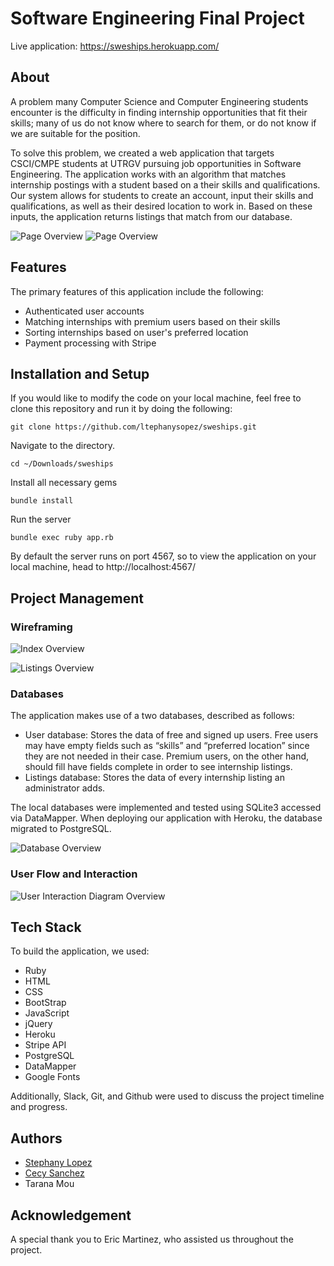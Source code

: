 # Software Engineering Final Project

Live application: https://sweships.herokuapp.com/


## About

A problem many Computer Science and Computer Engineering students encounter is the difficulty in finding internship opportunities that fit their skills; many of us do not know where to search for them, or do not know if we are suitable for the position.

To solve this problem, we created a web application that targets CSCI/CMPE students at UTRGV pursuing job opportunities in Software Engineering. The application works with an algorithm that matches internship postings with a student based on a their skills and qualifications. Our system allows for students to create an account, input their skills and qualifications, as well as their desired location to work in. Based on these inputs, the application returns listings that match from our database.

![Page Overview](https://github.com/ltephanysopez/se-final-project/blob/master/docs/sweships-part-one.gif)
![Page Overview](https://github.com/ltephanysopez/se-final-project/blob/master/docs/sweships-part-two.gif)

## Features
The primary features of this application include the following:
- Authenticated user accounts
- Matching internships with premium users based on their skills
- Sorting internships based on user's preferred location
- Payment processing with Stripe



## Installation and Setup
If you would like to modify the code on your local machine, feel free to clone this repository and run it by doing the following:

```
git clone https://github.com/ltephanysopez/sweships.git
```

Navigate to the directory.
```
cd ~/Downloads/sweships
```

Install all necessary gems
```
bundle install
```

Run the server
```
bundle exec ruby app.rb
```

By default the server runs on port 4567, so to view the application on your local machine, head to http://localhost:4567/

## Project Management

### Wireframing

![Index Overview](https://github.com/ltephanysopez/se-final-project/blob/master/docs/index.png)

![Listings Overview](https://github.com/ltephanysopez/se-final-project/blob/master/docs/listings.png)

### Databases
The application makes use of a two databases, described as follows:
- User database: Stores the data of free and signed up users. Free users may have empty fields such as “skills” and “preferred location” since they are not needed in their case. Premium users, on the other hand, should fill have fields complete in order to see internship listings.
- Listings database: Stores the data of every internship listing an administrator adds.

The local databases were implemented and tested using SQLite3 accessed via DataMapper. When deploying our application with Heroku, the database migrated to PostgreSQL.

![Database Overview](https://github.com/ltephanysopez/se-final-project/blob/master/docs/databases.png)


### User Flow and Interaction
![User Interaction Diagram Overview](https://github.com/ltephanysopez/se-final-project/blob/master/public/images/sweships_report.png)

## Tech Stack
To build the application, we used:
- Ruby
- HTML
- CSS
- BootStrap
- JavaScript
- jQuery
- Heroku
- Stripe API
- PostgreSQL
- DataMapper
- Google Fonts



Additionally, Slack, Git, and Github were used to discuss the project timeline and progress.
## Authors
- [Stephany Lopez](https://www.ltephanysopez.com)
- [Cecy Sanchez](https://acsanchezr.github.io/)
- Tarana Mou

## Acknowledgement

A special thank you to Eric Martinez, who assisted us throughout the project.
